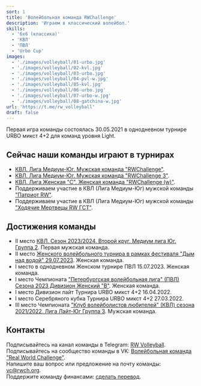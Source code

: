 ```yaml
---
sort: 1
title: 'Волейбольная команда RWChallenge'
description: 'Играем в классический волейбол.'
skills:
  - '6x6 (классика)'
  - 'КВЛ'
  - 'ПВЛ'
  - 'Urbo Cup'
images:
  - './images/volleyball/01-urbo.jpg'
  - './images/volleyball/02-kvl.jpg'
  - './images/volleyball/03-urbo.jpg'
  - './images/volleyball/04-pvl-w.jpg'
  - './images/volleyball/05-kvl.jpg'
  - './images/volleyball/06-urbo.jpg'
  - './images/volleyball/07-urbo-w.jpg'
  - './images/volleyball/08-gatchina-w.jpg'
url: 'https://t.me/rw_volleyball'
draft: false
---
```


Первая игра команды состоялась 30.05.2021 в однодневном турнире URBO микст 4+2 для команд уровня Light.

## Сейчас наши команды играют в турнирах

- [КВЛ. Лига Медиум-Юг. Мужская команда "RWChallenge"](/actions/2025/kvl-m1-r1).
- [КВЛ. Лига Медиум-Юг. Мужская команда "RWChallenge 3"](/actions/2025/kvl-m2-r1).
- [КВЛ. Лига Женская "С". Женская команда "RWChallenge (w)"](/actions/2025/kvl-w-r1)</a>.
- Поддерживаем участие в КВЛ (Лига Медиум-Юг) мужской команды <a href="https://v-open.spb.ru/component/volleychamp/?view=players&tid=537" target="_blank">"Патриот RW"</a>.
- Поддерживаем участие в КВЛ (Лига Медиум-Юг) мужской команды <a href="https://v-open.spb.ru/component/volleychamp/?view=players&tid=1250" target="_blank">"Ходячие Мертвецы RW ГСТ"</a>.

## Достижения команды

- II место [КВЛ. Сезон 2023/2024. Второй круг. Медиум лига Юг. Группа 2](/actions/2024/kvl-m1-r2). Первая мужская команда.
- II место [Женского волейбольного турнира в рамках фестиваля "Дым над водой" 29.07.2023](/actions/2023/smokeonthewater). Женская команда.
- I место в однодневном Женском турнире ПВЛ 15.07.2023. Женская команда.
- I место Чемпионата ["Петербургская волейбольная лига" (ПВЛ) Сезона 2023 Дивизион Женский "В"](/actions/2023/pvl-w). Женская команда.
- I место Дивизион лайт Турнира URBO микст 4+2 16.04.2022.
- I место Серебряного кубка Турнира URBO микст 4+2 27.03.2022.
- III место Чемпионата ["Клуб волейболистов любителей" (КВЛ) сезона 2021/2022. Лига Лайт-Юг Группа 3](/actions/2022/kvl-m). Мужская команда.

## Контакты

Подписывайтесь на канал команды в Telegram: <a href="https://t.me/rw_volleyball" target="_blank">RW Volleyball</a>.<br />
Подписывайтесь на сообщество команды в VK: <a href="https://vk.com/rw_volleyball" target="_blank">Волейбольная команда "Real World Challenge"</a>.<br />
Напишите ваш вопрос или предложение на почту команды: [vc@rwch.org](mailto:vc@rwch.org).<br />
Поддержите команду финансами: [сделать перевод](/support/volleyball).
